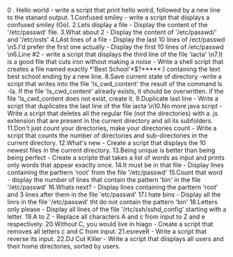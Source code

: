 0 . Hello world - write a script that print hello wolrd, followed by a new line to the stanard output.
1.Confused smiley - write a script that displays a confused smiley (Oo).
2.Lets display a file - Display the content of the '/etc/passwd' file.
3.What about 2 - Display the content of '/etc/passwd/' and '/etc/osts'
4.LAst lines of a file - Display the last 10 lines of /ect/passwd 
\n5.I'd prefer the first one actually - Display the first 10 lines of /etc/passwd 
\n6.Line #2 - write a script that displays the third line of the file 'iacta'
\n7.It is a good file that cuts iron without making a noise - Write a shell script that creates a file named exactly \*\'Best School\'\*$\?\*\*\*\*\*:) containing the text best school ending by a new line.
8.Save current state of directory -write a script that writes into the file 'ls_cwd_content' the result of the command ls -la. If the file 'ls_cwd_content' already exists, it should be overwritten. if the file 'ls_cwd_content does not exist, create it.
9.Duplicate last line - Write a script that duplicates the last line of the file iacta
\n10.No more java script - Write a script that deletes all the regular file (not the directories) with a .js extension that are present in the current directory and all its subfolders.
11.Don't just count your directories, make your directories count - Write a script that counts the number of directories and sub-directories in the current directory.
12.What's new - Create a script that displays the 10 newest files in the current directory.
13.Being unique is better than being being perfect - Create a scripte that takes a list of words as input and prints only words that appear exactly once. 
14.It must be in that file - Display lines containing the parttern 'root' from the file '/etc/passwd' 
15.Count that word - display the number of lines that contain the pattern 'bin' in the file '/etc/passwd' 
16.Whats next? - Display lines containing the parttern 'root' and 3 lines after them in the file 'etc/passwd' 
17.I hate bins - Display all the linrs in the file '/etc/passwd' tht do not contain the pattern 'bin'
18.Letters only please - Display all lines of the file '/rtc/ssh/sshd_config' starting with a letter. 
19.A to Z - Replace all characters A and c from input to Z and e respectively. 
20.Without C, you would live in hiago - Create a script that removes all letters c and C from input. 
21.esreveR - Write a script that reverse its input. 
22.DJ Cut Killer - Write a script that diisplays all users and their home directories, sorted by users.

